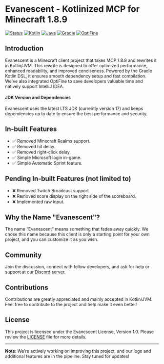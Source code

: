 # Evanescent - Kotlinized MCP for Minecraft 1.8.9

[![Status](https://img.shields.io/badge/status-in%20progress-yellow.svg)](https://github.com/SpoilerRules/KotlinizedMCP)
[![Kotlin](https://img.shields.io/badge/Kotlin-1.9.10-blue.svg)](https://kotlinlang.org/)
[![Java](https://img.shields.io/badge/Java-17-blue.svg)](https://www.oracle.com/java/technologies/javase-downloads.html)
[![Gradle](https://img.shields.io/badge/Gradle-8.3-orange.svg)](https://gradle.org/)
[![OptiFine](https://img.shields.io/badge/OptiFine-Integrated-green.svg)](https://optifine.net/)

## Introduction

Evanescent is a Minecraft client project that takes MCP 1.8.9 and rewrites it in Kotlin/JVM. This rewrite is designed to offer optimized performance, enhanced readability, and improved conciseness. Powered by the Gradle Kotlin DSL, it ensures smooth dependency setup and fast compilation. We've also integrated OptiFine to save developers valuable time and natively support IntelliJ IDEA.

#### JDK Version and Dependencies

Evanescent uses the latest LTS JDK (currently version 17) and keeps dependencies up to date to ensure the best performance and security.

## In-built Features

- ✅ Removed Minecraft Realms support.
- ✅ Removed hit delay.
- ✅ Removed right-click delay.
- ✅ Simple Microsoft login in-game.
- ✅ Simple Automatic Sprint feature.

## Pending In-built Features (not limited to)

- ❌ Removed Twitch Broadcast support.
- ❌ Removed score display on the right side of the scoreboard.
- ❌ Implemented raw input.

## Why the Name "Evanescent"?

The name “Evanescent” means something that fades away quickly. We chose this name because this client is only a starting point for your own project, and you can customize it as you wish.

## Community

Join the discussion, connect with fellow developers, and ask for help or support at our [Discord server](https://discord.gg/nG9UzMGa7k).

## Contributions

Contributions are greatly appreciated and mainly accepted in Kotlin/JVM. Feel free to contribute to the project and help make it even better!

## License

This project is licensed under the Evanescent License, Version 1.0. Please review the [LICENSE](https://github.com/SpoilerRules/KotlinizedMCP/blob/main/LICENSE.md) file for more details.

---

**Note**: We're actively working on improving this project, and our logo and additional features are in the pipeline. Stay tuned for updates!
